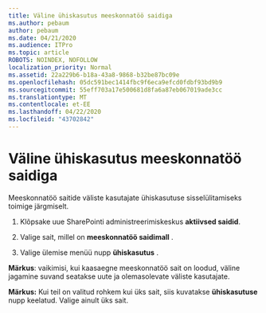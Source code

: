 ```yaml
---
title: Väline ühiskasutus meeskonnatöö saidiga
ms.author: pebaum
author: pebaum
ms.date: 04/21/2020
ms.audience: ITPro
ms.topic: article
ROBOTS: NOINDEX, NOFOLLOW
localization_priority: Normal
ms.assetid: 22a229b6-b18a-43a8-9868-b32be87bc09e
ms.openlocfilehash: 05dc591bec1414fbc9f6eca9efcd0fdbf93bd9b9
ms.sourcegitcommit: 55eff703a17e500681d8fa6a87eb067019ade3cc
ms.translationtype: MT
ms.contentlocale: et-EE
ms.lasthandoff: 04/22/2020
ms.locfileid: "43702842"
---
```

# <a name="external-sharing-with-a-team-site"></a>Väline ühiskasutus meeskonnatöö saidiga

Meeskonnatöö saitide väliste kasutajate ühiskasutuse sisselülitamiseks toimige järgmiselt. 
  
1. Klõpsake uue SharePointi administreerimiskeskus **aktiivsed saidid**.
  
2. Valige sait, millel on **meeskonnatöö saidimall** . 
  
3. Valige ülemise menüü nupp **ühiskasutus** . 
  
 **Märkus**: vaikimisi, kui kaasaegne meeskonnatöö sait on loodud, väline jagamine suvand seatakse uute ja olemasolevate väliste kasutajate. 
  
 **Märkus:** Kui teil on valitud rohkem kui üks sait, siis kuvatakse **ühiskasutuse** nupp keelatud. Valige ainult üks sait. 
  

